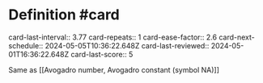 # Definition #card
card-last-interval:: 3.77
card-repeats:: 1
card-ease-factor:: 2.6
card-next-schedule:: 2024-05-05T10:36:22.648Z
card-last-reviewed:: 2024-05-01T16:36:22.648Z
card-last-score:: 5

Same as [[Avogadro number, Avogadro constant (symbol NA)]]